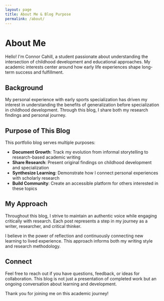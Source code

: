 ```yaml
---
layout: page
title: About Me & Blog Purpose
permalink: /about/
---
```


# About Me

Hello! I'm Connor Cahill, a student passionate about understanding the intersection of childhood development and educational approaches. My academic interests center around how early life experiences shape long-term success and fulfillment.

## Background

My personal experience with early sports specialization has driven my interest in understanding the benefits of generalization before specialization in childhood development. Through this blog, I share both my research findings and personal journey.

## Purpose of This Blog

This portfolio blog serves multiple purposes:

- **Document Growth**: Track my evolution from informal storytelling to research-based academic writing
- **Share Research**: Present original findings on childhood development and specialization
- **Synthesize Learning**: Demonstrate how I connect personal experiences with scholarly research
- **Build Community**: Create an accessible platform for others interested in these topics

## My Approach

Throughout this blog, I strive to maintain an authentic voice while engaging critically with research. Each post represents a step in my journey as a writer, researcher, and critical thinker.

I believe in the power of reflection and continuously connecting new learning to lived experience. This approach informs both my writing style and research methodology.

## Connect

Feel free to reach out if you have questions, feedback, or ideas for collaboration. This blog is not just a presentation of completed work but an ongoing conversation about learning and development.

Thank you for joining me on this academic journey!